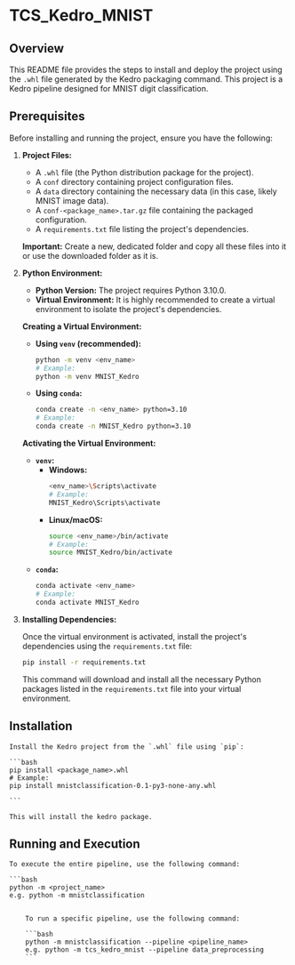 # TCS_Kedro_MNIST

## Overview

This README file provides the steps to install and deploy the project using the `.whl` file generated by the Kedro packaging command. This project is a Kedro pipeline designed for MNIST digit classification.

## Prerequisites

Before installing and running the project, ensure you have the following:

1.  **Project Files:**
    *   A `.whl` file (the Python distribution package for the project).
    *   A `conf` directory containing project configuration files.
    *   A `data` directory containing the necessary data (in this case, likely MNIST image data).
    *   A `conf-<package_name>.tar.gz` file containing the packaged configuration.
    *   A `requirements.txt` file listing the project's dependencies.

    **Important:** Create a new, dedicated folder and copy all these files into it or use the downloaded folder as it is.

2.  **Python Environment:**
    *   **Python Version:** The project requires Python 3.10.0.
    *   **Virtual Environment:** It is highly recommended to create a virtual environment to isolate the project's dependencies.

    **Creating a Virtual Environment:**

    *   **Using `venv` (recommended):**
        ```bash
        python -m venv <env_name>
        # Example:
        python -m venv MNIST_Kedro
        ```
    *   **Using `conda`:**
        ```bash
        conda create -n <env_name> python=3.10
        # Example:
        conda create -n MNIST_Kedro python=3.10
        ```

    **Activating the Virtual Environment:**

    *   **`venv`:**
        *   **Windows:**
            ```bash
            <env_name>\Scripts\activate
            # Example:
            MNIST_Kedro\Scripts\activate
            ```
        *   **Linux/macOS:**
            ```bash
            source <env_name>/bin/activate
            # Example:
            source MNIST_Kedro/bin/activate
            ```
    *   **`conda`:**
        ```bash
        conda activate <env_name>
        # Example:
        conda activate MNIST_Kedro
        ```

3.  **Installing Dependencies:**

    Once the virtual environment is activated, install the project's dependencies using the `requirements.txt` file:

    ```bash
    pip install -r requirements.txt
    ```

    This command will download and install all the necessary Python packages listed in the `requirements.txt` file into your virtual environment.

## Installation

    Install the Kedro project from the `.whl` file using `pip`:

    ```bash
    pip install <package_name>.whl
    # Example:
    pip install mnistclassification-0.1-py3-none-any.whl

    ```

    This will install the kedro package.

## Running and Execution
    To execute the entire pipeline, use the following command:

    ```bash
    python -m <project_name>
    e.g. python -m mnistclassification 
```

    To run a specific pipeline, use the following command:

    ```bash
    python -m mnistclassification --pipeline <pipeline_name>
    e.g. python -m tcs_kedro_mnist --pipeline data_preprocessing
    ```
